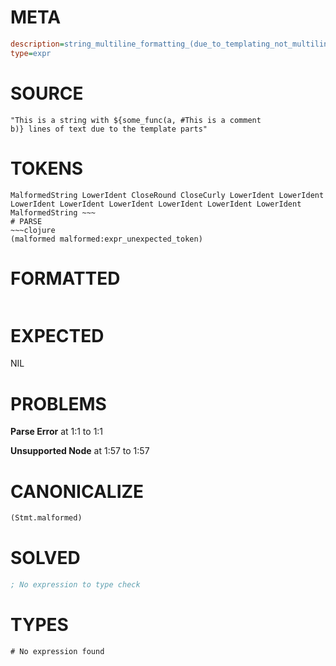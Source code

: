 # META
~~~ini
description=string_multiline_formatting_(due_to_templating_not_multiline_string_literal) (1)
type=expr
~~~
# SOURCE
~~~roc
"This is a string with ${some_func(a, #This is a comment
b)} lines of text due to the template parts"
~~~
# TOKENS
~~~text
MalformedString LowerIdent CloseRound CloseCurly LowerIdent LowerIdent LowerIdent LowerIdent LowerIdent LowerIdent LowerIdent LowerIdent MalformedString ~~~
# PARSE
~~~clojure
(malformed malformed:expr_unexpected_token)
~~~
# FORMATTED
~~~roc

~~~
# EXPECTED
NIL
# PROBLEMS
**Parse Error**
at 1:1 to 1:1

**Unsupported Node**
at 1:57 to 1:57

# CANONICALIZE
~~~clojure
(Stmt.malformed)
~~~
# SOLVED
~~~clojure
; No expression to type check
~~~
# TYPES
~~~roc
# No expression found
~~~
